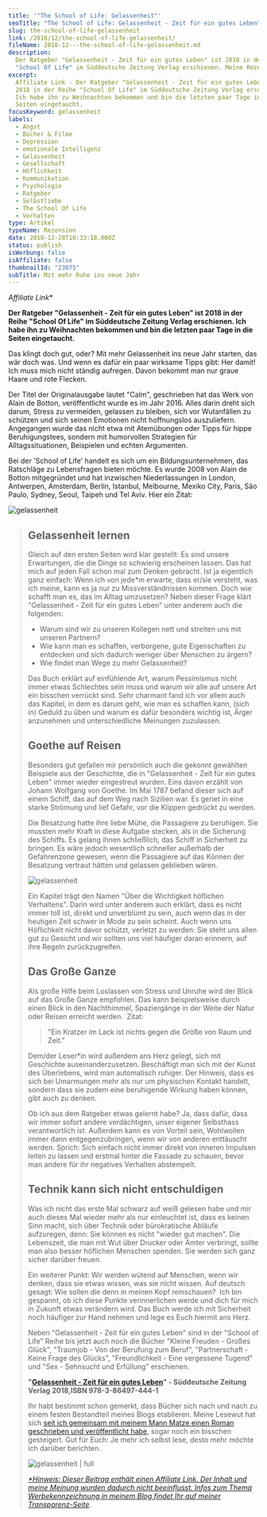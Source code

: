 ```yaml
---
title: '"The School of Life: Gelassenheit"'
seoTitle: "The School of Life: Gelassenheit - Zeit für ein gutes Leben"
slug: the-school-of-life-gelassenheit
link: /2018/12/the-school-of-life-gelassenheit/
fileName: 2018-12---the-school-of-life-gelassenheit.md
description:
  Der Ratgeber "Gelassenheit - Zeit für ein gutes Leben" ist 2018 in der Reihe
  "School Of Life" im Süddeutsche Zeitung Verlag erschienen. Meine Rezension.
excerpt:
  Affiliate Link - Der Ratgeber "Gelassenheit - Zeit für ein gutes Leben" ist
  2018 in der Reihe "School Of Life" im Süddeutsche Zeitung Verlag erschienen.
  Ich habe ihn zu Weihnachten bekommen und bin die letzten paar Tage in die
  Seiten eingetaucht.
focusKeyword: gelassenheit
labels:
  - Angst
  - Bücher & Filme
  - Depression
  - emotionale Intelligenz
  - Gelassenheit
  - Gesellschaft
  - Höflichkeit
  - Kommunikation
  - Psychologie
  - Ratgeber
  - Selbstliebe
  - The School Of Life
  - Verhalten
type: Artikel
typeName: Rezension
date: 2018-12-28T10:33:18.000Z
status: publish
isWerbung: false
isAffiliate: false
thumbnailId: "23075"
subTitle: Mit mehr Ruhe ins neue Jahr
---
```


<em>Affiliate Link\*</em>

<strong>Der Ratgeber "Gelassenheit - Zeit für ein gutes Leben" ist 2018 in der
Reihe "School Of Life" im Süddeutsche Zeitung Verlag erschienen. Ich habe ihn zu
Weihnachten bekommen und bin die letzten paar Tage in die Seiten
eingetaucht.</strong>

Das klingt doch gut, oder? Mit mehr Gelassenheit ins neue Jahr starten, das wär
doch was. Und wenn es dafür ein paar wirksame Tipps gibt: Her damit! Ich muss
mich nicht ständig aufregen. Davon bekommt man nur graue Haare und rote Flecken.

Der Titel der Originalausgabe lautet "Calm", geschrieben hat das Werk von Alain
de Botton, veröffentlicht wurde es im Jahr 2016. Alles darin dreht sich darum,
Stress zu vermeiden, gelassen zu bleiben, sich vor Wutanfällen zu schützen und
sich seinen Emotionen nicht hoffnungslos auszuliefern. Angegangen wurde das
nicht etwa mit Atemübungen oder Tipps für hippe Beruhigungstees, sondern mit
humorvollen Strategien für Alltagssituationen, Beispielen und echten Argumenten.

Bei der 'School of Life' handelt es sich um ein Bildungsunternehmen, das
Ratschläge zu Lebensfragen bieten möchte. Es wurde 2008 von Alain de Botton
mitgegründet und hat inzwischen Niederlassungen in London, Antwerpen, Amsterdam,
Berlin, Istanbul, Melbourne, Mexiko City, Paris, São Paulo, Sydney, Seoul,
Taipeh und Tel Aviv. Hier ein Zitat:

![gelassenheit](http://cardamonchai.com/wp-content/uploads/2018/12/mittagsrast-400x321.jpg)

<blockquote>

## Gelassenheit lernen

Gleich auf den ersten Seiten wird klar gestellt: Es sind unsere Erwartungen, die
die Dinge so schwierig erscheinen lassen. Das hat mich auf jeden Fall schon mal
zum Denken gebracht. Ist ja eigentlich ganz einfach: Wenn ich von jede\*m
erwarte, dass er/sie versteht, was ich meine, kann es ja nur zu
Missverständnissen kommen. Doch wie schafft man es, das im Alltag umzusetzen?
Neben dieser Frage klärt "Gelassenheit - Zeit für ein gutes Leben" unter anderem
auch die folgenden:

<ul>
    <li>Warum sind wir zu unseren Kollegen nett und streiten uns mit unseren Partnern?</li>
    <li>Wie kann man es schaffen, verborgene, gute Eigenschaften zu entdecken und sich dadurch weniger über Menschen zu ärgern?</li>
    <li>Wie findet man Wege zu mehr Gelassenheit?</li>
</ul>

Das Buch erklärt auf einfühlende Art, warum Pessimismus nicht immer etwas
Schlechtes sein muss und warum wir alle auf unsere Art ein bisschen verrückt
sind. Sehr charmant fand ich vor allem auch das Kapitel, in dem es darum geht,
wie man es schaffen kann, (sich in) Geduld zu üben und warum es dafür besonders
wichtig ist, Ärger anzunehmen und unterschiedliche Meinungen zuzulassen.

## Goethe auf Reisen

Besonders gut gefallen mir persönlich auch die gekonnt gewählten Beispiele aus
der Geschichte, die in "Gelassenheit - Zeit für ein gutes Leben" immer wieder
eingestreut wurden. Eins davon erzählt von Johann Wolfgang von Goethe. Im Mai
1787 befand dieser sich auf einem Schiff, das auf dem Weg nach Sizilien war. Es
geriet in eine starke Strömung und lief Gefahr, vor die Klippen gedrückt zu
werden.

Die Besatzung hatte ihre liebe Mühe, die Passagiere zu beruhigen. Sie mussten
mehr Kraft in diese Aufgabe stecken, als in die Sicherung des Schiffs. Es gelang
ihnen schließlich, das Schiff in Sicherheit zu bringen. Es wäre jedoch
wesentlich schneller außerhalb der Gefahrenzone gewesen, wenn die Passagiere auf
das Können der Besatzung vertraut hätten und gelassen geblieben wären.

![gelassenheit](http://cardamonchai.com/wp-content/uploads/2018/12/post-impressionist-1428129_1280-400x308.jpg)

Ein Kapitel trägt den Namen "Über die Wichtigkeit höflichen Verhaltens". Darin
wird unter anderem auch erklärt, dass es nicht immer toll ist, direkt und
unverblümt zu sein, auch wenn das in der heutigen Zeit schwer in Mode zu sein
scheint. Auch wenn uns Höflichkeit nicht davor schützt, verletzt zu werden: Sie
steht uns allen gut zu Gesicht und wir sollten uns viel häufiger daran erinnern,
auf ihre Regeln zurückzugreifen.

## Das Große Ganze

Als große Hilfe beim Loslassen von Stress und Unruhe wird der Blick auf das
Große Ganze empfohlen. Das kann beispielsweise durch einen Blick in den
Nachthimmel, Spaziergänge in der Weite der Natur oder Reisen erreicht werden. 
Zitat:

<blockquote>"Ein Kratzer im Lack ist nichts gegen die Größe von Raum und Zeit."</blockquote>

Dem/der Leser\*in wird außerdem ans Herz gelegt, sich mit Geschichte
auseinanderzusetzen. Beschäftigt man sich mit der Kunst des Überlebens, wird man
automatisch ruhiger. Der Hinweis, dass es sich bei Umarmungen mehr als nur um
physischen Kontakt handelt, sondern dass sie zudem eine beruhigende Wirkung
haben können, gibt auch zu denken.

Ob ich aus dem Ratgeber etwas gelernt habe? Ja, dass dafür, dass wir immer
sofort andere verdächtigen, unser eigener Selbsthass verantwortlich ist.
Außerdem kann es von Vorteil sein, Wohlwollen immer dann entgegenzubringen, wenn
wir von anderen enttäuscht werden. Sprich: Sich einfach nicht immer direkt von
inneren Impulsen leiten zu lassen und erstmal hinter die Fassade zu schauen,
bevor man andere für ihr negatives Verhalten abstempelt.

## Technik kann sich nicht entschuldigen

Was ich nicht das erste Mal schwarz auf weiß gelesen habe und mir auch dieses
Mal wieder mehr als nur einleuchtet ist, dass es keinen Sinn macht, sich über
Technik oder bürokratische Abläufe aufzuregen, denn: Sie können es nicht "wieder
gut machen". Die Lebenszeit, die man mit Wut über Drucker oder Ämter verbringt,
sollte man also besser höflichen Menschen spenden. Sie werden sich ganz sicher
darüber freuen.

Ein weiterer Punkt: Wir werden wütend auf Menschen, wenn wir denken, dass sie
etwas wissen, was sie nicht wissen. Auf deutsch gesagt: Wie sollen die denn in
meinen Kopf reinschauen?  Ich bin gespannt, ob ich diese Punkte verinnerlichen
werde und dich für mich in Zukunft etwas verändern wird. Das Buch werde ich mit
Sicherheit noch häufiger zur Hand nehmen und lege es Euch hiermit ans Herz.

Neben "Gelassenheit - Zeit für ein gutes Leben" sind in der "School of Life"
Reihe bis jetzt auch noch die Bücher "Kleine Freuden - Großes Glück",
"Traumjob - Von der Berufung zum Beruf", "Partnerschaft - Keine Frage des
Glücks", "Freundlichkeit - Eine vergessene Tugend" und "Sex - Sehnsucht und
Erfüllung" erschienen.

<strong>"<a href="https://amzn.to/2VbMYR4" target="_blank" rel="noopener nofollow">Gelassenheit -
Zeit für ein gutes Leben</a>" - Süddeutsche Zeitung Verlag 2018,ISBN
978-3-86497-444-1</strong>

Ihr habt bestimmt schon gemerkt, dass Bücher sich nach und nach zu einem festen
Bestandteil meines Blogs etablieren. Meine Lesewut hat sich
<a href="https://amreis.de/hermetiker/" target="_blank" rel="noopener">seit ich
gemeinsam mit meinem Mann Matze einen Roman geschrieben und veröffentlicht
habe</a>, sogar noch ein bisschen gesteigert. Gut für Euch: Je mehr ich selbst
lese, desto mehr möchte ich darüber berichten.

![gelassenheit | full](http://cardamonchai.com/wp-content/uploads/2018/12/vincent-van-gogh-89422_1280.jpg)

<a href="https://amzn.to/2VbMYR4" target="_blank" rel="noopener nofollow">

<em>\*Hinweis: Dieser Beitrag enthält einen Affiliate Link. Der Inhalt und meine
Meinung wurden dadurch nicht beeinflusst. Infos zum Thema Werbekennzeichnung in
meinem Blog findet Ihr auf meiner
<a href="http://cardamonchai.com/werbung/" target="_blank" rel="noopener">Transparenz-Seite</a>.</em>
